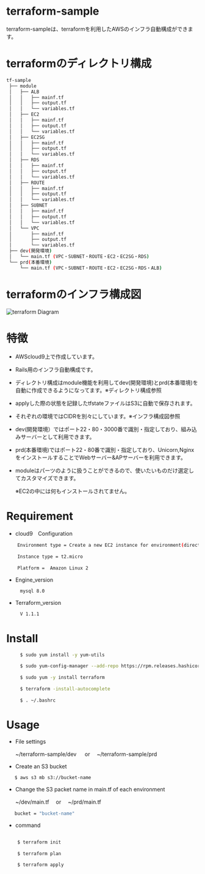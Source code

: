 
# terraform-sample

terraform-sampleは、terraformを利用したAWSのインフラ自動構成ができます。

# terraformのディレクトリ構成
```bash
tf-sample
 ├── module
 │   ├── ALB
 │   │   ├── mainf.tf
 │   │   ├── output.tf
 │   │   └── variables.tf
 │   ├── EC2
 │   │   ├── mainf.tf
 │   │   ├── output.tf
 │   │   └── variables.tf
 │   ├── EC2SG
 │   │   ├── mainf.tf
 │   │   ├── output.tf
 │   │   └── variables.tf
 │   ├── RDS
 │   │   ├── mainf.tf
 │   │   ├── output.tf
 │   │   └── variables.tf
 │   ├── ROUTE
 │   │   ├── mainf.tf
 │   │   ├── output.tf
 │   │   └── variables.tf
 │   ├── SUBNET
 │   │   ├── mainf.tf
 │   │   ├── output.tf
 │   │   └── variables.tf
 │   └── VPC
 │       ├── mainf.tf
 │       ├── output.tf
 │       └── variables.tf
 ├── dev(開発環境)
 │   └── main.tf (VPC・SUBNET・ROUTE・EC2・EC2SG・RDS)
 └── prd(本番環境)
     └── main.tf (VPC・SUBNET・ROUTE・EC2・EC2SG・RDS・ALB)
 ``` 

# terraformのインフラ構成図
![terraform Diagram](https://user-images.githubusercontent.com/90845405/147536223-3cffde63-736e-41e2-8a58-389d576e571e.jpg)

# 特徴

* AWScloud9上で作成しています。

* Rails用のインフラ自動構成です。

* ディレクトリ構成はmodule機能を利用してdev(開発環境)とprd(本番環境)を自動に作成できるようになってます。※ディレクトリ構成参照

* applyした際の状態を記録したtfstateファイルはS3に自動で保存されます。

* それぞれの環境ではCIDRを別々にしています。※インフラ構成図参照

* dev(開発環境）ではポート22・80・3000番で識別・指定しており、組み込みサーバーとして利用できます。

* prd(本番環境)ではポート22・80番で識別・指定しており、Unicorn,NginxをインストールすることでWebサーバー&APサーバーを利用できます。

* moduleはパーツのように扱うことができるので、使いたいものだけ選定してカスタマイズできます。

  ※EC2の中には何もインストールされてません。

# Requirement

* cloud9　Configuration
```bash
    Environment type = Create a new EC2 instance for environment(direct access)
    
    Instance type = t2.micro
  
    Platform =  Amazon Linux 2
```    
* Engine_version 
```bash
     mysql 8.0
```
* Terraform_version
```bash
     V 1.1.1
```    
# Install
```bash
     $ sudo yum install -y yum-utils
     
     $ sudo yum-config-manager --add-repo https://rpm.releases.hashicorp.com/AmazonLinux/hashicorp.repo
     
     $ sudo yum -y install terraform
     
     $ terraform -install-autocomplete
     
     $ . ~/.bashrc
```      
# Usage

 * File settings

     ~/terraform-sample/dev 　 or　 ~/terraform-sample/prd
     
 * Create an S3 bucket

  ```bash
     $ aws s3 mb s3://bucket-name
  ``` 
 * Change the S3 packet name in main.tf of each environment
 
     ~/dev/main.tf  　or  　~/prd/main.tf
     
  ```bash    
     bucket = "bucket-name"
  ```   
 * command
 ```bash
    
     $ terraform init
    
     $ terraform plan
    
     $ terraform apply
    
 ```  
